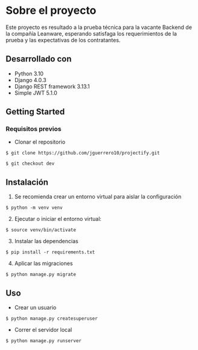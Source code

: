 # Sobre el proyecto

Este proyecto es resultado a la prueba técnica para la vacante Backend de la compañía Leanware, esperando satisfaga los requerimientos de la prueba y las expectativas de los contratantes.

## Desarrollado con

- Python 3.10
- Django 4.0.3
- Django REST framework 3.13.1
- Simple JWT 5.1.0

## Getting Started

### Requisitos previos

- Clonar el repositorio

`$ git clone https://github.com/jguerrero10/projectify.git`

`$ git checkout dev`

## Instalación

1. Se recomienda crear un entorno virtual para aislar la configuración

`$ python -m venv venv`

2. Ejecutar o iniciar el entorno virtual:

`$ source venv/bin/activate`

3. Instalar las dependencias 

`$ pip install -r requirements.txt`

4. Aplicar las migraciones 

`$ python manage.py migrate`

## Uso

- Crear un usuario

`$ python manage.py createsuperuser`

- Correr el servidor local

`$ python manage.py runserver`







